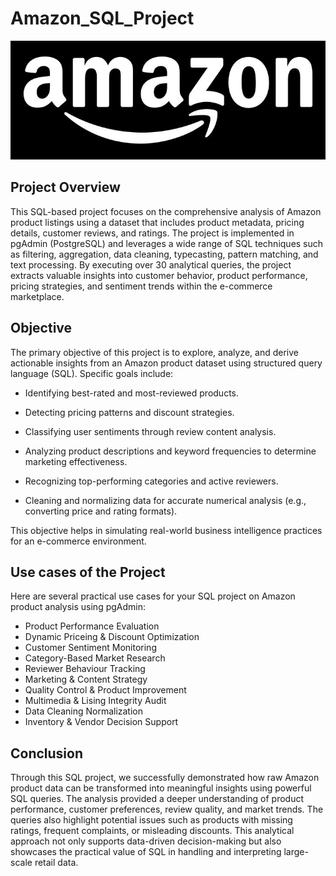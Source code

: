 # Amazon_SQL_Project
![Amazon_Logo](https://github.com/Manishkannoujiya/Amazon_SQL_Project/blob/main/47b7bdac4285ee24654ca7d68cf06351.jpg)

## Project Overview
This SQL-based project focuses on the comprehensive analysis of Amazon product listings using a dataset that includes product metadata, pricing details, customer reviews, and ratings. The project is implemented in pgAdmin (PostgreSQL) and leverages a wide range of SQL techniques such as filtering, aggregation, data cleaning, typecasting, pattern matching, and text processing. By executing over 30 analytical queries, the project extracts valuable insights into customer behavior, product performance, pricing strategies, and sentiment trends within the e-commerce marketplace.

## Objective
The primary objective of this project is to explore, analyze, and derive actionable insights from an Amazon product dataset using structured query language (SQL). Specific goals include:

* Identifying best-rated and most-reviewed products.

* Detecting pricing patterns and discount strategies.

* Classifying user sentiments through review content analysis.

* Analyzing product descriptions and keyword frequencies to determine marketing effectiveness.

* Recognizing top-performing categories and active reviewers.

* Cleaning and normalizing data for accurate numerical analysis (e.g., converting price and rating formats).

This objective helps in simulating real-world business intelligence practices for an e-commerce environment.

## Use cases of the Project
Here are several practical use cases for your SQL project on Amazon product analysis using pgAdmin:
* Product Performance Evaluation
* Dynamic Priceing & Discount Optimization
* Customer Sentiment Monitoring
* Category-Based Market Research
* Reviewer Behaviour Tracking
* Marketing & Content Strategy
* Quality Control & Product Improvement
* Multimedia & Lising Integrity Audit
* Data Cleaning Normalization
* Inventory & Vendor Decision Support

## Conclusion
Through this SQL project, we successfully demonstrated how raw Amazon product data can be transformed into meaningful insights using powerful SQL queries. The analysis provided a deeper understanding of product performance, customer preferences, review quality, and market trends. The queries also highlight potential issues such as products with missing ratings, frequent complaints, or misleading discounts. This analytical approach not only supports data-driven decision-making but also showcases the practical value of SQL in handling and interpreting large-scale retail data.




